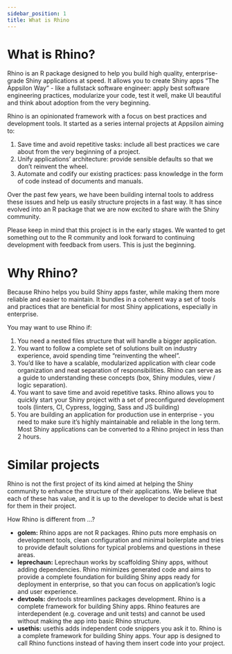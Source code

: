 ```yaml
---
sidebar_position: 1
title: What is Rhino
---
```


# What is Rhino?

Rhino is an R package designed to help you build high quality,
enterprise-grade Shiny applications at speed. It allows you to create
Shiny apps “The Appsilon Way” - like a fullstack software engineer:
apply best software engineering practices, modularize your code, test it
well, make UI beautiful and think about adoption from the very
beginning.

Rhino is an opinionated framework with a focus on best practices and
development tools. It started as a series internal projects at Appsilon
aiming to:

1.  Save time and avoid repetitive tasks: include all best practices we
    care about from the very beginning of a project.
2.  Unify applications’ architecture: provide sensible defaults so that
    we don’t reinvent the wheel.
3.  Automate and codify our existing practices: pass knowledge in the
    form of code instead of documents and manuals.

Over the past few years, we have been building internal tools to address
these issues and help us easily structure projects in a fast way. It has
since evolved into an R package that we are now excited to share with
the Shiny community.

Please keep in mind that this project is in the early stages. We wanted
to get something out to the R community and look forward to continuing
development with feedback from users. This is just the beginning.

# Why Rhino?

Because Rhino helps you build Shiny apps faster, while making them more
reliable and easier to maintain. It bundles in a coherent way a set of
tools and practices that are beneficial for most Shiny applications,
especially in enterprise.

You may want to use Rhino if:

1.  You need a nested files structure that will handle a bigger
    application.
2.  You want to follow a complete set of solutions built on industry
    experience, avoid spending time “reinventing the wheel”.
3.  You’d like to have a scalable, modularized application with clear
    code organization and neat separation of responsibilities. Rhino can
    serve as a guide to understanding these concepts (box, Shiny
    modules, view / logic separation).
4.  You want to save time and avoid repetitive tasks. Rhino allows you
    to quickly start your Shiny project with a set of preconfigured
    development tools (linters, CI, Cypress, logging, Sass and JS
    building)
5.  You are building an application for production use in enterprise -
    you need to make sure it’s highly maintainable and reliable in the
    long term. Most Shiny applications can be converted to a Rhino
    project in less than 2 hours.

# Similar projects

Rhino is not the first project of its kind aimed at helping the Shiny
community to enhance the structure of their applications. We believe
that each of these has value, and it is up to the developer to decide
what is best for them in their project.

How Rhino is different from …?

-   **golem:** Rhino apps are not R packages. Rhino puts more emphasis
    on development tools, clean configuration and minimal boilerplate
    and tries to provide default solutions for typical problems and
    questions in these areas.
-   **leprechaun:** Leprechaun works by scaffolding Shiny apps, without
    adding dependencies. Rhino minimizes generated code and aims to
    provide a complete foundation for building Shiny apps ready for
    deployment in enterprise, so that you can focus on application’s
    logic and user experience.
-   **devtools:** devtools streamlines packages development. Rhino is a
    complete framework for building Shiny apps. Rhino features are
    interdependent (e.g. coverage and unit tests) and cannot be used
    without making the app into basic Rhino structure.
-   **usethis:** usethis adds independent code snippers you ask it to.
    Rhino is a complete framework for building Shiny apps. Your app is
    designed to call Rhino functions instead of having them insert code
    into your project.

